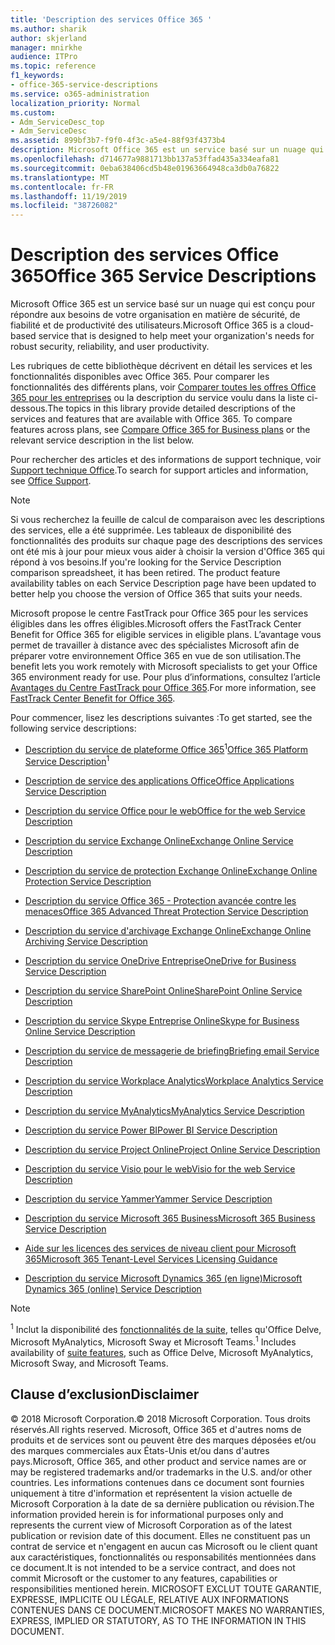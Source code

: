 ```yaml
---
title: 'Description des services Office 365 '
ms.author: sharik
author: skjerland
manager: mnirkhe
audience: ITPro
ms.topic: reference
f1_keywords:
- office-365-service-descriptions
ms.service: o365-administration
localization_priority: Normal
ms.custom:
- Adm_ServiceDesc_top
- Adm_ServiceDesc
ms.assetid: 899bf3b7-f9f0-4f3c-a5e4-88f93f4373b4
description: Microsoft Office 365 est un service basé sur un nuage qui est conçu pour répondre aux besoins de votre organisation en matière de sécurité, de fiabilité et de productivité des utilisateurs.
ms.openlocfilehash: d714677a9881713bb137a53ffad435a334eafa81
ms.sourcegitcommit: 0eba638406cd5b48e01963664948ca3db0a76822
ms.translationtype: MT
ms.contentlocale: fr-FR
ms.lasthandoff: 11/19/2019
ms.locfileid: "38726082"
---
```

# <a name="office-365-service-descriptions"></a><span data-ttu-id="fcfe4-103">Description des services Office 365</span><span class="sxs-lookup"><span data-stu-id="fcfe4-103">Office 365 Service Descriptions</span></span> 

<span data-ttu-id="fcfe4-104">Microsoft Office 365 est un service basé sur un nuage qui est conçu pour répondre aux besoins de votre organisation en matière de sécurité, de fiabilité et de productivité des utilisateurs.</span><span class="sxs-lookup"><span data-stu-id="fcfe4-104">Microsoft Office 365 is a cloud-based service that is designed to help meet your organization's needs for robust security, reliability, and user productivity.</span></span> 
  
<span data-ttu-id="fcfe4-p101">Les rubriques de cette bibliothèque décrivent en détail les services et les fonctionnalités disponibles avec Office 365. Pour comparer les fonctionnalités des différents plans, voir [Comparer toutes les offres Office 365 pour les entreprises](https://go.microsoft.com/fwlink/?LinkID=799177&amp;clcid=0x409) ou la description du service voulu dans la liste ci-dessous.</span><span class="sxs-lookup"><span data-stu-id="fcfe4-p101">The topics in this library provide detailed descriptions of the services and features that are available with Office 365. To compare features across plans, see [Compare Office 365 for Business plans](https://go.microsoft.com/fwlink/?LinkID=799177&amp;clcid=0x409) or the relevant service description in the list below.</span></span> 
  
<span data-ttu-id="fcfe4-107">Pour rechercher des articles et des informations de support technique, voir [Support technique Office](https://support.office.com/).</span><span class="sxs-lookup"><span data-stu-id="fcfe4-107">To search for support articles and information, see [Office Support](https://support.office.com/).</span></span>
  
> [!NOTE]
> <span data-ttu-id="fcfe4-p102">Si vous recherchez la feuille de calcul de comparaison avec les descriptions des services, elle a été supprimée. Les tableaux de disponibilité des fonctionnalités des produits sur chaque page des descriptions des services ont été mis à jour pour mieux vous aider à choisir la version d'Office 365 qui répond à vos besoins.</span><span class="sxs-lookup"><span data-stu-id="fcfe4-p102">If you're looking for the Service Description comparison spreadsheet, it has been retired. The product feature availability tables on each Service Description page have been updated to better help you choose the version of Office 365 that suits your needs.</span></span> 
  
<span data-ttu-id="fcfe4-110">Microsoft propose le centre FastTrack pour Office 365 pour les services éligibles dans les offres éligibles.</span><span class="sxs-lookup"><span data-stu-id="fcfe4-110">Microsoft offers the FastTrack Center Benefit for Office 365 for eligible services in eligible plans.</span></span> <span data-ttu-id="fcfe4-111">L’avantage vous permet de travailler à distance avec des spécialistes Microsoft afin de préparer votre environnement Office 365 en vue de son utilisation.</span><span class="sxs-lookup"><span data-stu-id="fcfe4-111">The benefit lets you work remotely with Microsoft specialists to get your Office 365 environment ready for use.</span></span> <span data-ttu-id="fcfe4-112">Pour plus d’informations, consultez l’article [Avantages du Centre FastTrack pour Office 365](https://docs.microsoft.com/fasttrack/O365-fasttrack-benefit-for-office-365).</span><span class="sxs-lookup"><span data-stu-id="fcfe4-112">For more information, see [FastTrack Center Benefit for Office 365](https://docs.microsoft.com/fasttrack/O365-fasttrack-benefit-for-office-365).</span></span>
  
<span data-ttu-id="fcfe4-113">Pour commencer, lisez les descriptions suivantes :</span><span class="sxs-lookup"><span data-stu-id="fcfe4-113">To get started, see the following service descriptions:</span></span>
  
- <span data-ttu-id="fcfe4-114">[Description du service de plateforme Office 365](office-365-platform-service-description/office-365-platform-service-description.md)<sup>1</sup></span><span class="sxs-lookup"><span data-stu-id="fcfe4-114">[Office 365 Platform Service Description](office-365-platform-service-description/office-365-platform-service-description.md)<sup>1</sup></span></span>
    
- [<span data-ttu-id="fcfe4-115">Description de service des applications Office</span><span class="sxs-lookup"><span data-stu-id="fcfe4-115">Office Applications Service Description</span></span>](office-applications-service-description/office-applications-service-description.md)
    
- [<span data-ttu-id="fcfe4-116">Description du service Office pour le web</span><span class="sxs-lookup"><span data-stu-id="fcfe4-116">Office for the web Service Description</span></span>](office-online-service-description/office-online-service-description.md)
    
- [<span data-ttu-id="fcfe4-117">Description du service Exchange Online</span><span class="sxs-lookup"><span data-stu-id="fcfe4-117">Exchange Online Service Description</span></span>](exchange-online-service-description/exchange-online-service-description.md)
    
- [<span data-ttu-id="fcfe4-118">Description du service de protection Exchange Online</span><span class="sxs-lookup"><span data-stu-id="fcfe4-118">Exchange Online Protection Service Description</span></span>](exchange-online-protection-service-description/exchange-online-protection-service-description.md)
    
- [<span data-ttu-id="fcfe4-119">Description du service Office 365 - Protection avancée contre les menaces</span><span class="sxs-lookup"><span data-stu-id="fcfe4-119">Office 365 Advanced Threat Protection Service Description</span></span>](office-365-advanced-threat-protection-service-description.md)
    
- [<span data-ttu-id="fcfe4-120">Description du service d'archivage Exchange Online</span><span class="sxs-lookup"><span data-stu-id="fcfe4-120">Exchange Online Archiving Service Description</span></span>](exchange-online-archiving-service-description/exchange-online-archiving-service-description.md)
    
- [<span data-ttu-id="fcfe4-121">Description du service OneDrive Entreprise</span><span class="sxs-lookup"><span data-stu-id="fcfe4-121">OneDrive for Business Service Description</span></span>](onedrive-for-business-service-description.md)
    
- [<span data-ttu-id="fcfe4-122">Description du service SharePoint Online</span><span class="sxs-lookup"><span data-stu-id="fcfe4-122">SharePoint Online Service Description</span></span>](sharepoint-online-service-description/sharepoint-online-service-description.md)
    
- [<span data-ttu-id="fcfe4-123">Description du service Skype Entreprise Online</span><span class="sxs-lookup"><span data-stu-id="fcfe4-123">Skype for Business Online Service Description</span></span>](skype-for-business-online-service-description/skype-for-business-online-service-description.md)
    
- [<span data-ttu-id="fcfe4-124">Description du service de messagerie de briefing</span><span class="sxs-lookup"><span data-stu-id="fcfe4-124">Briefing email Service Description</span></span>](briefing-service-description.md)

- [<span data-ttu-id="fcfe4-125">Description du service Workplace Analytics</span><span class="sxs-lookup"><span data-stu-id="fcfe4-125">Workplace Analytics Service Description</span></span>](workplace-analytics-service-description.md)

- [<span data-ttu-id="fcfe4-126">Description du service MyAnalytics</span><span class="sxs-lookup"><span data-stu-id="fcfe4-126">MyAnalytics Service Description</span></span>](mya-service-description.md)
    
- [<span data-ttu-id="fcfe4-127">Description du service Power BI</span><span class="sxs-lookup"><span data-stu-id="fcfe4-127">Power BI Service Description</span></span>](power-bi-service-description.md)
    
- [<span data-ttu-id="fcfe4-128">Description du service Project Online</span><span class="sxs-lookup"><span data-stu-id="fcfe4-128">Project Online Service Description</span></span>](project-online-service-description/project-online-service-description.md)
    
- [<span data-ttu-id="fcfe4-129">Description du service Visio pour le web</span><span class="sxs-lookup"><span data-stu-id="fcfe4-129">Visio for the web Service Description</span></span>](visio-online-service-description/visio-online-service-description.md)
    
- [<span data-ttu-id="fcfe4-130">Description du service Yammer</span><span class="sxs-lookup"><span data-stu-id="fcfe4-130">Yammer Service Description</span></span>](yammer-service-description/yammer-service-description.md)

- [<span data-ttu-id="fcfe4-131">Description du service Microsoft 365 Business</span><span class="sxs-lookup"><span data-stu-id="fcfe4-131">Microsoft 365 Business Service Description</span></span>](microsoft-365-service-descriptions/microsoft-365-business-service-description.md)

- [<span data-ttu-id="fcfe4-132">Aide sur les licences des services de niveau client pour Microsoft 365</span><span class="sxs-lookup"><span data-stu-id="fcfe4-132">Microsoft 365 Tenant-Level Services Licensing Guidance</span></span>](microsoft-365-service-descriptions/microsoft-365-tenantlevel-services-licensing-guidance/microsoft-365-tenantlevel-services-licensing-guidance.md)
    
- [<span data-ttu-id="fcfe4-133">Description du service Microsoft Dynamics 365 (en ligne)</span><span class="sxs-lookup"><span data-stu-id="fcfe4-133">Microsoft Dynamics 365 (online) Service Description</span></span>](microsoft-dynamics-365-online-service-description.md)
    
> [!NOTE]
> <span data-ttu-id="fcfe4-134"><sup>1</sup> Inclut la disponibilité des [fonctionnalités de la suite](https://docs.microsoft.com/office365/servicedescriptions/office-365-platform-service-description/office-365-suite-features), telles qu'Office Delve, Microsoft MyAnalytics, Microsoft Sway et Microsoft Teams.</span><span class="sxs-lookup"><span data-stu-id="fcfe4-134"><sup>1</sup> Includes availability of [suite features](https://docs.microsoft.com/office365/servicedescriptions/office-365-platform-service-description/office-365-suite-features), such as Office Delve, Microsoft MyAnalytics, Microsoft Sway, and Microsoft Teams.</span></span>
  
## <a name="disclaimer"></a><span data-ttu-id="fcfe4-135">Clause d’exclusion</span><span class="sxs-lookup"><span data-stu-id="fcfe4-135">Disclaimer</span></span>

<span data-ttu-id="fcfe4-136">© 2018 Microsoft Corporation.</span><span class="sxs-lookup"><span data-stu-id="fcfe4-136">© 2018 Microsoft Corporation.</span></span> <span data-ttu-id="fcfe4-137">Tous droits réservés.</span><span class="sxs-lookup"><span data-stu-id="fcfe4-137">All rights reserved.</span></span> <span data-ttu-id="fcfe4-138">Microsoft, Office 365 et d'autres noms de produits et de services sont ou peuvent être des marques déposées et/ou des marques commerciales aux États-Unis et/ou dans d'autres pays.</span><span class="sxs-lookup"><span data-stu-id="fcfe4-138">Microsoft, Office 365, and other product and service names are or may be registered trademarks and/or trademarks in the U.S. and/or other countries.</span></span> <span data-ttu-id="fcfe4-139">Les informations contenues dans ce document sont fournies uniquement à titre d'information et représentent la vision actuelle de Microsoft Corporation à la date de sa dernière publication ou révision.</span><span class="sxs-lookup"><span data-stu-id="fcfe4-139">The information provided herein is for informational purposes only and represents the current view of Microsoft Corporation as of the latest publication or revision date of this document.</span></span> <span data-ttu-id="fcfe4-140">Elles ne constituent pas un contrat de service et n'engagent en aucun cas Microsoft ou le client quant aux caractéristiques, fonctionnalités ou responsabilités mentionnées dans ce document.</span><span class="sxs-lookup"><span data-stu-id="fcfe4-140">It is not intended to be a service contract, and does not commit Microsoft or the customer to any features, capabilities or responsibilities mentioned herein.</span></span> <span data-ttu-id="fcfe4-141">MICROSOFT EXCLUT TOUTE GARANTIE, EXPRESSE, IMPLICITE OU LÉGALE, RELATIVE AUX INFORMATIONS CONTENUES DANS CE DOCUMENT.</span><span class="sxs-lookup"><span data-stu-id="fcfe4-141">MICROSOFT MAKES NO WARRANTIES, EXPRESS, IMPLIED OR STATUTORY, AS TO THE INFORMATION IN THIS DOCUMENT.</span></span> 
  

